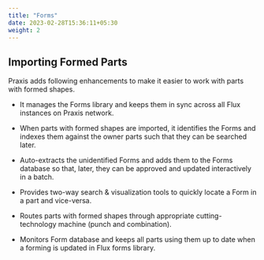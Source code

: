 ```yaml
---
title: "Forms"
date: 2023-02-28T15:36:11+05:30
weight: 2
---
```


Importing Formed Parts
----------------------------------
Praxis adds following enhancements to make it easier to work with parts with formed shapes.   


- It manages the Forms library and keeps them in sync across all Flux instances on Praxis network.

- When parts with formed shapes are imported, it identifies the Forms and indexes them against the owner parts such that they can be searched later.      


- Auto-extracts the unidentified Forms and adds them to the Forms database so that, later, they can be approved and updated interactively in a batch.

- Provides two-way search & visualization tools to quickly locate a Form in a part and vice-versa.

- Routes parts with formed shapes through appropriate cutting-technology machine (punch and combination).

- Monitors Form database and keeps all parts using them up to date when a forming is updated in Flux forms library.
